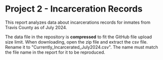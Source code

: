 # Project 2 - Incarceration Records

This report analyzes data about incarcerations records for inmates from Travis County as of July 2024. 

The data file in the repository is **compressed** to fit the GitHub file upload size limit. When downloading, open the zip file and extract the csv file. Rename it to "Currently_Incarcerated_July2024.csv". The name must match the file name in the report for it to be reproduced. 
